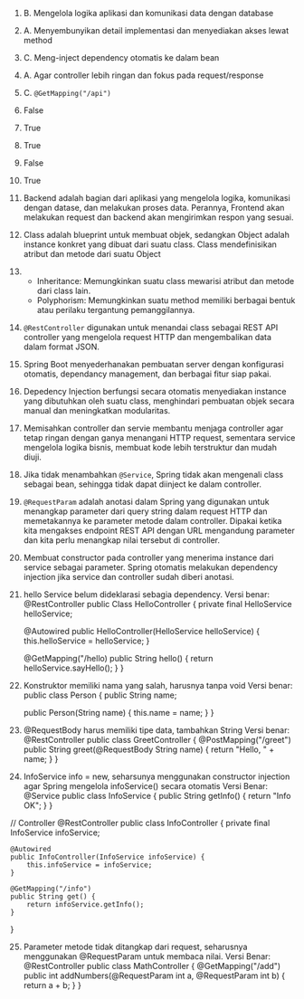 1. B. Mengelola logika aplikasi dan komunikasi data dengan database
2. A. Menyembunyikan detail implementasi dan menyediakan akses lewat method
3. C. Meng-inject dependency otomatis ke dalam bean
4. A. Agar controller lebih ringan dan fokus pada request/response
5. C. `@GetMapping("/api")`
6. False
7. True
8. True
9. False
10. True
11. Backend adalah bagian dari aplikasi yang mengelola logika, komunikasi dengan datase, dan melakukan proses data. Perannya, Frontend akan melakukan request dan backend akan mengirimkan respon yang sesuai.
12. Class adalah blueprint untuk membuat objek, sedangkan Object adalah instance konkret yang dibuat dari suatu class. Class mendefinisikan atribut dan metode dari suatu Object
13. - Inheritance: Memungkinkan suatu class mewarisi atribut dan metode dari class lain.
    - Polyphorism: Memungkinkan suatu method memiliki berbagai bentuk atau perilaku tergantung pemanggilannya.
14. `@RestController` digunakan untuk menandai class sebagai REST API controller yang mengelola request HTTP dan mengembalikan data dalam format JSON.
15. Spring Boot menyederhanakan pembuatan server dengan konfigurasi otomatis, dependancy management, dan berbagai fitur siap pakai.
16. Depedency Injection berfungsi secara otomatis menyediakan instance yang dibutuhkan oleh suatu class, menghindari pembuatan objek secara manual dan meningkatkan modularitas.
17. Memisahkan controller dan servie membantu menjaga controller agar tetap ringan dengan ganya menangani HTTP request, sementara service mengelola logika bisnis, membuat kode lebih terstruktur dan mudah diuji.
18. Jika tidak menambahkan `@Service`, Spring tidak akan mengenali class sebagai bean, sehingga tidak dapat diinject ke dalam controller.
19. `@RequestParam` adalah anotasi dalam Spring yang digunakan untuk menangkap parameter dari query string dalam request HTTP dan memetakannya ke parameter metode dalam controller. Dipakai ketika kita mengakses endpoint REST API dengan URL mengandung parameter dan kita perlu menangkap nilai tersebut di controller.
20. Membuat constructor pada controller yang menerima instance dari service sebagai parameter. Spring otomatis melakukan dependency injection jika service dan controller sudah diberi anotasi.
21. hello Service belum dideklarasi sebagia dependency.
Versi benar:
@RestController
public Class HelloController {
    private final HelloService helloService;

    @Autowired
    public HelloController(HelloService helloService) {
        this.helloService = helloService;
    }

    @GetMapping("/hello)
    public String hello() {
        return helloService.sayHello();
    }
}

22. Konstruktor memiliki nama yang salah, harusnya tanpa void
Versi benar:
public class Person {
    public String name;

    public Person(String name) { 
        this.name = name;
    }
}

23. @RequestBody harus memiliki tipe data, tambahkan String
Versi benar:
@RestController
public class GreetController {
    @PostMapping("/greet")
    public String greet(@RequestBody String name) { 
        return "Hello, " + name;
    }
}

24. InfoService info = new, seharsunya menggunakan constructor injection agar Spring mengelola infoService() secara otomatis
Versi Benar:
@Service
public class InfoService {
    public String getInfo() {
        return "Info OK";
    }
}

// Controller
@RestController
public class InfoController {
    private final InfoService infoService;

    @Autowired
    public InfoController(InfoService infoService) {
        this.infoService = infoService;
    }

    @GetMapping("/info")
    public String get() {
        return infoService.getInfo();
    }
}

25. Parameter metode tidak ditangkap dari request, seharusnya menggunakan @RequestParam untuk membaca nilai.
Versi Benar:
@RestController
public class MathController {
    @GetMapping("/add")
    public int addNumbers(@RequestParam int a, @RequestParam int b) { 
        return a + b;
    }
}